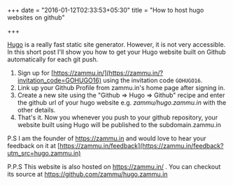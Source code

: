 +++
date = "2016-01-12T02:33:53+05:30"
title = "How to host hugo websites on github"

+++

[Hugo](https://gohugo.io/) is a really fast static site generator. However, it is not
very accessible. In this short post I'll show you how to get your Hugo website
built on Github automatically for each git push.

 1. Sign up for [https://zammu.in/](https://zammu.in/?invitation_code=GOHUGO16) using the invitation code `GOHUGO16`.
 2. Link up your Github Profile from zammu.in's home page after signing in.
 3. Create a new site using the "Github => Hugo => Github" recipe and enter the
     github url of your hugo website e.g. *zammu/hugo.zammu.in* with the other
     details.
 4. That's it. Now you whenever you push to your github repository, your website
    built using Hugo will be published to the subdomain.zammu.in

P.S I am the founder of https://zammu.in and would love to hear your feedback on
it at [https://zammu.in/feedback](https://zammu.in/feedback?utm_src=hugo.zammu.in)

P.P.S This website is also hosted on https://zammu.in/ . You can checkout its
source at https://github.com/zammu/hugo.zammu.in
